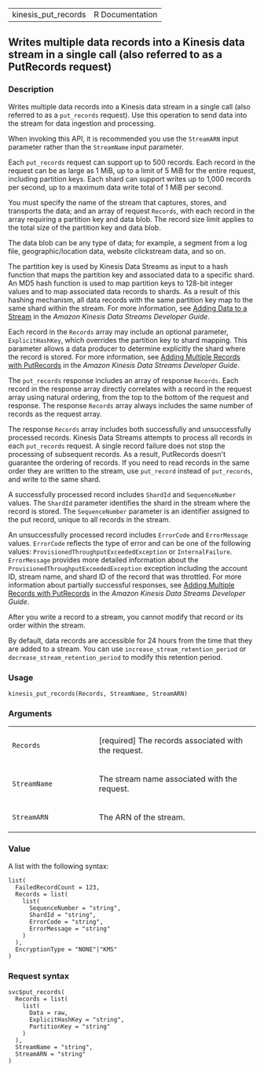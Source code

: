 <table style="width: 100%;">
<tbody>
<tr class="odd">
<td>kinesis_put_records</td>
<td style="text-align: right;">R Documentation</td>
</tr>
</tbody>
</table>

## Writes multiple data records into a Kinesis data stream in a single call (also referred to as a PutRecords request)

### Description

Writes multiple data records into a Kinesis data stream in a single call
(also referred to as a `put_records` request). Use this operation to
send data into the stream for data ingestion and processing.

When invoking this API, it is recommended you use the `StreamARN` input
parameter rather than the `StreamName` input parameter.

Each `put_records` request can support up to 500 records. Each record in
the request can be as large as 1 MiB, up to a limit of 5 MiB for the
entire request, including partition keys. Each shard can support writes
up to 1,000 records per second, up to a maximum data write total of 1
MiB per second.

You must specify the name of the stream that captures, stores, and
transports the data; and an array of request `Records`, with each record
in the array requiring a partition key and data blob. The record size
limit applies to the total size of the partition key and data blob.

The data blob can be any type of data; for example, a segment from a log
file, geographic/location data, website clickstream data, and so on.

The partition key is used by Kinesis Data Streams as input to a hash
function that maps the partition key and associated data to a specific
shard. An MD5 hash function is used to map partition keys to 128-bit
integer values and to map associated data records to shards. As a result
of this hashing mechanism, all data records with the same partition key
map to the same shard within the stream. For more information, see
[Adding Data to a
Stream](https://docs.aws.amazon.com/streams/latest/dev/developing-producers-with-sdk.html#kinesis-using-sdk-java-add-data-to-stream)
in the *Amazon Kinesis Data Streams Developer Guide*.

Each record in the `Records` array may include an optional parameter,
`ExplicitHashKey`, which overrides the partition key to shard mapping.
This parameter allows a data producer to determine explicitly the shard
where the record is stored. For more information, see [Adding Multiple
Records with
PutRecords](https://docs.aws.amazon.com/streams/latest/dev/developing-producers-with-sdk.html#kinesis-using-sdk-java-putrecords)
in the *Amazon Kinesis Data Streams Developer Guide*.

The `put_records` response includes an array of response `Records`. Each
record in the response array directly correlates with a record in the
request array using natural ordering, from the top to the bottom of the
request and response. The response `Records` array always includes the
same number of records as the request array.

The response `Records` array includes both successfully and
unsuccessfully processed records. Kinesis Data Streams attempts to
process all records in each `put_records` request. A single record
failure does not stop the processing of subsequent records. As a result,
PutRecords doesn't guarantee the ordering of records. If you need to
read records in the same order they are written to the stream, use
`put_record` instead of `put_records`, and write to the same shard.

A successfully processed record includes `ShardId` and `SequenceNumber`
values. The `ShardId` parameter identifies the shard in the stream where
the record is stored. The `SequenceNumber` parameter is an identifier
assigned to the put record, unique to all records in the stream.

An unsuccessfully processed record includes `ErrorCode` and
`ErrorMessage` values. `ErrorCode` reflects the type of error and can be
one of the following values: `ProvisionedThroughputExceededException` or
`InternalFailure`. `ErrorMessage` provides more detailed information
about the `ProvisionedThroughputExceededException` exception including
the account ID, stream name, and shard ID of the record that was
throttled. For more information about partially successful responses,
see [Adding Multiple Records with
PutRecords](https://docs.aws.amazon.com/streams/latest/dev/developing-producers-with-sdk.html#kinesis-using-sdk-java-putrecords)
in the *Amazon Kinesis Data Streams Developer Guide*.

After you write a record to a stream, you cannot modify that record or
its order within the stream.

By default, data records are accessible for 24 hours from the time that
they are added to a stream. You can use
`increase_stream_retention_period` or `decrease_stream_retention_period`
to modify this retention period.

### Usage

    kinesis_put_records(Records, StreamName, StreamARN)

### Arguments

<table>
<colgroup>
<col style="width: 35%" />
<col style="width: 65%" />
</colgroup>
<tbody>
<tr class="odd">
<td><code id="kinesis_put_records_:_Records">Records</code></td>
<td><p>[required] The records associated with the request.</p></td>
</tr>
<tr class="even">
<td><code id="kinesis_put_records_:_StreamName">StreamName</code></td>
<td><p>The stream name associated with the request.</p></td>
</tr>
<tr class="odd">
<td><code id="kinesis_put_records_:_StreamARN">StreamARN</code></td>
<td><p>The ARN of the stream.</p></td>
</tr>
</tbody>
</table>

### Value

A list with the following syntax:

    list(
      FailedRecordCount = 123,
      Records = list(
        list(
          SequenceNumber = "string",
          ShardId = "string",
          ErrorCode = "string",
          ErrorMessage = "string"
        )
      ),
      EncryptionType = "NONE"|"KMS"
    )

### Request syntax

    svc$put_records(
      Records = list(
        list(
          Data = raw,
          ExplicitHashKey = "string",
          PartitionKey = "string"
        )
      ),
      StreamName = "string",
      StreamARN = "string"
    )
